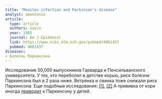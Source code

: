 ```yaml
---
title: "Measles infection and Parkinson's disease"
analyst: amantonio
article:
  type: article
  authors: Sasco
  year: 1985
  journal: Am J Epidemiol
  link: https://www.ncbi.nlm.nih.gov/pubmed/4061437
  pubmed: 4061437
diseases:
- Болезнь Паркинсона
---
```


Исследование 50,000 выпускников Гарварда и Пенсильванского университета. У тех, кто переболел в детстве корью, риск болезни Паркинсона был в 2 раза ниже. Ветрянка и свинка тоже снижали риск Паркинсона.
Еще подобные исследования: [[1]](https://www.ncbi.nlm.nih.gov/pubmed/5015581), [[2]](https://www.ncbi.nlm.nih.gov/labs/articles/5074681/)
А прививка от кори иногда [приводит](https://www.ncbi.nlm.nih.gov/pubmed/1350062/) к Паркинсону у детей.
